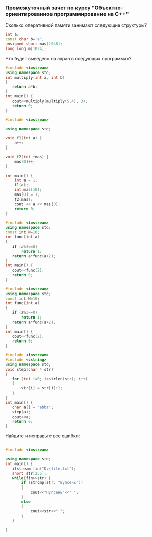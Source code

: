 ### Промежуточный зачет по курсу "Объектно-ориентированное программирование на С++"

Сколько оперативной памяти занимают следующие структуры?

```cpp
int a;
const char b='a';
unsigned short mas[2048];
long long m[1024];
```

Что будет выведено на экран в следующих программах?

```cpp
#include <iostream>
using namespace std;
int multiply(int a, int b)
{
   return a*b;
}
int main() {
   cout<<multiply(multiply(5,4), 3);
   return 0;
}
```

```cpp
#include <iostream>

using namespace std;

void f1(int a) {
    a++;
}

void f2(int *mas) {
    mas[0]++;
}

int main() {
    int a = 1;
    f1(a);
    int mas[10];
    mas[0] = 1;
    f2(mas);
    cout << a << mas[0];
    return 0;
}
```

```cpp
#include <iostream>
using namespace std;
const int N=10;
int func(int a)
{
   if (a%3==0)
       return 1;
   return a*func(a+2);
}
int main() {
   cout<<func(2);
   return 0;
}
```

```cpp
#include <iostream>
using namespace std;
const int N=10;
int func(int a)
{
   if (a%3==0)
       return 1;
   return a*func(a+2);
}
int main() {
   cout<<func(2);
   return 0;
}
```

```cpp
#include <iostream>
#include <cstring>
using namespace std;
void step(char * str)
{
   for (int i=0; i<strlen(str); i++)
   {
       str[i] = str[i]+1;
   }
}
int main() {
   char a[] = "abba";
   step(a);
   cout<<a;
   return 0;
}
```

Найдите и исправьте все ошибки:

```cpp

#include <iostream>

using namespace std;
int main() {
   ifstream fin("D:\file.txt");
   short str[255];
   while(fin>>str) {
       if (strcmp(str, "Вупсень"))
       {
           cout<<"Пупсень"<<" ";
       }
       else
       {
           cout<<str<<" ";
       }
   }

}
```
